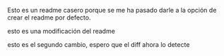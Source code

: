 Esto es un readme casero porque se me ha pasado darle a la opción de crear el readme por defecto.

esto es una modificación del readme

esto es el segundo cambio, espero que el diff ahora lo detecte
